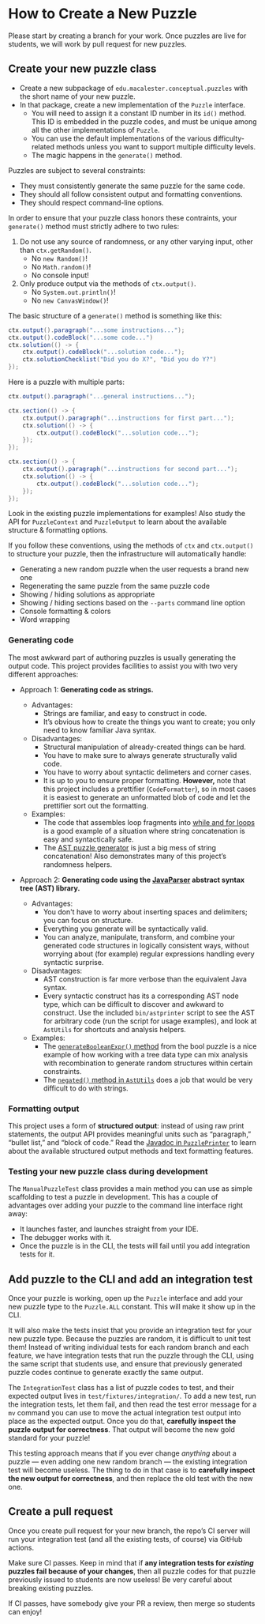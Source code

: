 # How to Create a New Puzzle

Please start by creating a branch for your work. Once puzzles are live for students, we will work by pull request for new puzzles.

## Create your new puzzle class

- Create a new subpackage of `edu.macalester.conceptual.puzzles` with the short name of your new puzzle.
- In that package, create a new implementation of the `Puzzle` interface.
    - You will need to assign it a constant ID number in its `id()` method. This ID is embedded in the puzzle codes, and must be unique among all the other implementations of `Puzzle`.
    - You can use the default implementations of the various difficulty-related methods unless you want to support multiple difficulty levels.
    - The magic happens in the `generate()` method.

Puzzles are subject to several constraints:

- They must consistently generate the same puzzle for the same code.
- They should all follow consistent output and formatting conventions.
- They should respect command-line options.

In order to ensure that your puzzle class honors these contraints, your `generate()` method must strictly adhere to two rules:

1. Do not use any source of randomness, or any other varying input, other than `ctx.getRandom()`.
    - No `new Random()`!
    - No `Math.random()`!
    - No console input!
2. Only produce output via the methods of `ctx.output()`.
    - No `System.out.println()`!
    - No `new CanvasWindow()`!

The basic structure of a `generate()` method is something like this:

```java
ctx.output().paragraph("...some instructions...");
ctx.output().codeBlock("...some code...")
ctx.solution(() -> {
    ctx.output().codeBlock("...solution code...");
    ctx.solutionChecklist("Did you do X?", "Did you do Y?")
});
```

Here is a puzzle with multiple parts:

```java
ctx.output().paragraph("...general instructions...");

ctx.section(() -> {
    ctx.output().paragraph("...instructions for first part...");
    ctx.solution(() -> {
        ctx.output().codeBlock("...solution code...");
    });
});

ctx.section(() -> {
    ctx.output().paragraph("...instructions for second part...");
    ctx.solution(() -> {
        ctx.output().codeBlock("...solution code...");
    });
});
```

Look in the existing puzzle implementations for examples! Also study the API for `PuzzleContext` and `PuzzleOutput` to learn about the available structure & formatting options.

If you follow these conventions, using the methods of `ctx` and `ctx.output()` to structure your puzzle, then the infrastructure will automatically handle:

- Generating a new random puzzle when the user requests a brand new one
- Regenerating the same puzzle from the same puzzle code
- Showing / hiding solutions as appropriate
- Showing / hiding sections based on the `--parts` command line option
- Console formatting & colors
- Word wrapping

### Generating code

The most awkward part of authoring puzzles is usually generating the output code. This project provides facilities to assist you with two very different approaches:

- Approach 1: **Generating code as strings.**

    - Advantages:
        - Strings are familiar, and easy to construct in code.
        - It’s obvious how to create the things you want to create; you only need to know familiar Java syntax.
    - Disadvantages:
        - Structural manipulation of already-created things can be hard.
        - You have to make sure to always generate structurally valid code.
        - You have to worry about syntactic delimeters and corner cases.
        - It is up to you to ensure proper formatting. **However,** note that this project includes a prettifier (`CodeFormatter`), so in most cases it is easiest to generate an unformatted blob of code and let the prettifier sort out the formatting.
    - Examples:
        - The code that assembles loop fragments into [while and for loops](src/edu/macalester/conceptual/puzzles/loops/LoopForm.java) is a good example of a situation where string concatenation is easy and syntactically safe.
        - The [AST puzzle generator](src/edu/macalester/conceptual/puzzles/ast/Generator.java) is just a big mess of string concatenation! Also demonstrates many of this project’s randomness helpers.

- Approach 2: **Generating code using the [JavaParser](https://javaparser.org) abstract syntax tree (AST) library.**

    - Advantages:
        - You don't have to worry about inserting spaces and delimiters; you can focus on structure.
        - Everything you generate will be syntactically valid.
        - You can analyze, manipulate, transform, and combine your generated code structures in logically consistent ways, without worrying about (for example) regular expressions handling every syntactic surprise.
    - Disadvantages:
        - AST construction is far more verbose than the equivalent Java syntax.
        - Every syntactic construct has its a corresponding AST node type, which can be difficult to discover and awkward to construct. Use the included `bin/astprinter` script to see the AST for arbitrary code (run the script for usage examples), and look at `AstUtils` for shortcuts and analysis helpers.
    - Examples:
        - The [`generateBooleanExpr()` method](src/edu/macalester/conceptual/puzzles/booleans/Generator.java) from the bool puzzle is a nice example of how working with a tree data type can mix analysis with recombination to generate random structures within certain constraints.
        - The [`negated()` method in `AstUtils`](src/edu/macalester/conceptual/util/AstUtils.java) does a job that would be very difficult to do with strings.

### Formatting output

This project uses a form of **structured output**: instead of using raw print statements, the output API provides meaningful units such as “paragraph,” “bullet list,” and “block of code.” Read the [Javadoc in `PuzzlePrinter`](src/edu/macalester/conceptual/context/PuzzlePrinter.java) to learn about the available structured output methods and text formatting features.

### Testing your new puzzle class during development

The `ManualPuzzleTest` class provides a main method you can use as simple scaffolding to test a puzzle in development. This has a couple of advantages over adding your puzzle to the command line interface right away:

- It launches faster, and launches straight from your IDE.
- The debugger works with it.
- Once the puzzle is in the CLI, the tests will fail until you add integration tests for it.


## Add puzzle to the CLI and add an integration test

Once your puzzle is working, open up the `Puzzle` interface and add your new puzzle type to the `Puzzle.ALL` constant. This will make it show up in the CLI.

It will also make the tests insist that you provide an integration test for your new puzzle type. Because the puzzles are random, it is difficult to unit test them! Instead of writing individual tests for each random branch and each feature, we have integration tests that run the puzzle through the CLI, using the same script that students use, and ensure that previously generated puzzle codes continue to generate exactly the same output.

The `IntegrationTest` class has a list of puzzle codes to test, and their expected output lives in `test/fixtures/integration/`. To add a new test, run the integration tests, let them fail, and then read the test error message for a `mv` command you can use to move the actual integration test output into place as the expected output. Once you do that, **carefully inspect the puzzle output for correctness**. That output will become the new gold standard for your puzzle!

This testing approach means that if you ever change _anything_ about a puzzle — even adding one new random branch — the existing integration test will become useless. The thing to do in that case is to **carefully inspect the new output for correctness**, and then replace the old test with the new one.


## Create a pull request

Once you create pull request for your new branch, the repo’s CI server will run your integration test (and all the existing tests, of course) via GitHub actions.

Make sure CI passes. Keep in mind that if **any integration tests for _existing_ puzzles fail because of your changes**, then all puzzle codes for that puzzle previously issued to students are now useless! Be very careful about breaking existing puzzles.

If CI passes, have somebody give your PR a review, then merge so students can enjoy!
